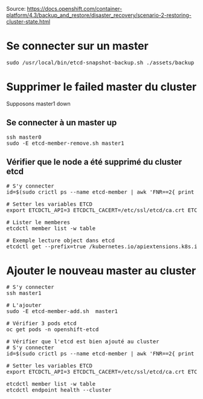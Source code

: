 Source: https://docs.openshift.com/container-platform/4.3/backup_and_restore/disaster_recovery/scenario-2-restoring-cluster-state.html

# Se connecter sur un master
<pre>
sudo /usr/local/bin/etcd-snapshot-backup.sh ./assets/backup
</pre>

# Supprimer le failed master du cluster
Supposons master1 down
## Se connecter à un master up
<pre>
ssh master0
sudo -E etcd-member-remove.sh master1
</pre>

## Vérifier que le node a été supprimé du cluster etcd
<pre>
# S'y connecter
id=$(sudo crictl ps --name etcd-member | awk 'FNR==2{ print $1}') && sudo crictl exec -it $id /bin/sh

# Setter les variables ETCD
export ETCDCTL_API=3 ETCDCTL_CACERT=/etc/ssl/etcd/ca.crt ETCDCTL_CERT=$(find /etc/ssl/ -name *peer*crt) ETCDCTL_KEY=$(find /etc/ssl/ -name *peer*key)

# Lister le memberes
etcdctl member list -w table

# Exemple lecture object dans etcd
etcdctl get --prefix=true /kubernetes.io/apiextensions.k8s.io/customresourcedefinitions/alertmanagers.monitoring.coreos.com
</pre>

# Ajouter le nouveau master au cluster
<pre>
# S'y connecter
ssh master1

# L'ajouter
sudo -E etcd-member-add.sh <IP D'UN MEMBRE ETCD EXISTANT> master1

# Vérifier 3 pods etcd
oc get pods -n openshift-etcd

# Vérifier que l'etcd est bien ajouté au cluster
# S'y connecter
id=$(sudo crictl ps --name etcd-member | awk 'FNR==2{ print $1}') && sudo crictl exec -it $id /bin/sh

# Setter les variables ETCD
export ETCDCTL_API=3 ETCDCTL_CACERT=/etc/ssl/etcd/ca.crt ETCDCTL_CERT=$(find /etc/ssl/ -name *peer*crt) ETCDCTL_KEY=$(find /etc/ssl/ -name *peer*key)

etcdctl member list -w table
etcdctl endpoint health --cluster
</pre>
